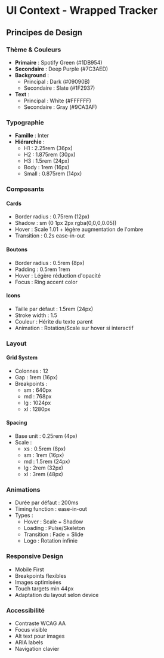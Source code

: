 # UI Context - Wrapped Tracker

## Principes de Design

### Thème & Couleurs

- **Primaire** : Spotify Green (#1DB954)
- **Secondaire** : Deep Purple (#7C3AED)
- **Background** :
  - Principal : Dark (#09090B)
  - Secondaire : Slate (#1F2937)
- **Text** :
  - Principal : White (#FFFFFF)
  - Secondaire : Gray (#9CA3AF)

### Typographie

- **Famille** : Inter
- **Hiérarchie** :
  - H1 : 2.25rem (36px)
  - H2 : 1.875rem (30px)
  - H3 : 1.5rem (24px)
  - Body : 1rem (16px)
  - Small : 0.875rem (14px)

### Composants

#### Cards

- Border radius : 0.75rem (12px)
- Shadow : sm (0 1px 2px rgba(0,0,0,0.05))
- Hover : Scale 1.01 + légère augmentation de l'ombre
- Transition : 0.2s ease-in-out

#### Boutons

- Border radius : 0.5rem (8px)
- Padding : 0.5rem 1rem
- Hover : Légère réduction d'opacité
- Focus : Ring accent color

#### Icons

- Taille par défaut : 1.5rem (24px)
- Stroke width : 1.5
- Couleur : Hérite du texte parent
- Animation : Rotation/Scale sur hover si interactif

### Layout

#### Grid System

- Colonnes : 12
- Gap : 1rem (16px)
- Breakpoints :
  - sm : 640px
  - md : 768px
  - lg : 1024px
  - xl : 1280px

#### Spacing

- Base unit : 0.25rem (4px)
- Scale :
  - xs : 0.5rem (8px)
  - sm : 1rem (16px)
  - md : 1.5rem (24px)
  - lg : 2rem (32px)
  - xl : 3rem (48px)

### Animations

- Durée par défaut : 200ms
- Timing function : ease-in-out
- Types :
  - Hover : Scale + Shadow
  - Loading : Pulse/Skeleton
  - Transition : Fade + Slide
  - Logo : Rotation infinie

### Responsive Design

- Mobile First
- Breakpoints flexibles
- Images optimisées
- Touch targets min 44px
- Adaptation du layout selon device

### Accessibilité

- Contraste WCAG AA
- Focus visible
- Alt text pour images
- ARIA labels
- Navigation clavier
